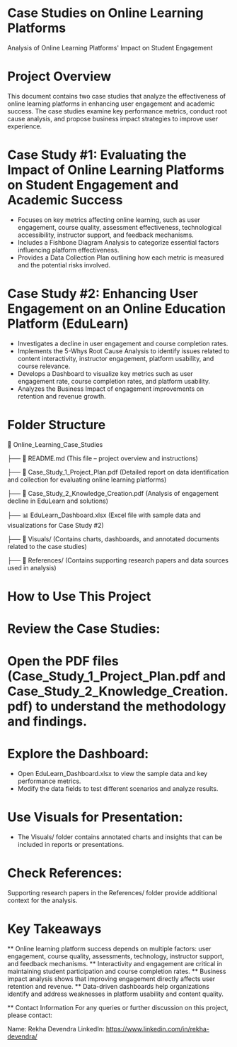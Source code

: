# Case Studies on Online Learning Platforms
Analysis of Online Learning Platforms' Impact on Student Engagement

# Project Overview
This document contains two case studies that analyze the effectiveness of online learning platforms in enhancing user engagement and academic success. The case studies examine key performance metrics, conduct root cause analysis, and propose business impact strategies to improve user experience.

# Case Study #1: Evaluating the Impact of Online Learning Platforms on Student Engagement and Academic Success

* Focuses on key metrics affecting online learning, such as user engagement, course quality, assessment effectiveness, technological accessibility, instructor support, and feedback mechanisms.
* Includes a Fishbone Diagram Analysis to categorize essential factors influencing platform effectiveness.
* Provides a Data Collection Plan outlining how each metric is measured and the potential risks involved.

# Case Study #2: Enhancing User Engagement on an Online Education Platform (EduLearn)
* Investigates a decline in user engagement and course completion rates.
* Implements the 5-Whys Root Cause Analysis to identify issues related to content interactivity, instructor engagement, platform usability, and course relevance.
* Develops a Dashboard to visualize key metrics such as user engagement rate, course completion rates, and platform usability.
* Analyzes the Business Impact of engagement improvements on retention and revenue growth.

# Folder Structure
📂 Online_Learning_Case_Studies

├── 📄 README.md (This file – project overview and instructions)

├── 📄 Case_Study_1_Project_Plan.pdf (Detailed report on data identification and collection for evaluating online learning platforms)

├── 📄 Case_Study_2_Knowledge_Creation.pdf (Analysis of engagement decline in EduLearn and solutions)

├── 📊 EduLearn_Dashboard.xlsx (Excel file with sample data and visualizations for Case Study #2)

├── 📂 Visuals/ (Contains charts, dashboards, and annotated documents related to the case studies)

├── 📂 References/ (Contains supporting research papers and data sources used in analysis)

# How to Use This Project
# Review the Case Studies:

# Open the PDF files (Case_Study_1_Project_Plan.pdf and Case_Study_2_Knowledge_Creation.pdf) to understand the methodology and findings.
# Explore the Dashboard:

* Open EduLearn_Dashboard.xlsx to view the sample data and key performance metrics.
* Modify the data fields to test different scenarios and analyze results.

# Use Visuals for Presentation:
* The Visuals/ folder contains annotated charts and insights that can be included in reports or presentations.

# Check References:
Supporting research papers in the References/ folder provide additional context for the analysis.

# Key Takeaways
** Online learning platform success depends on multiple factors: user engagement, course quality, assessments, technology, instructor support, and feedback mechanisms.
** Interactivity and engagement are critical in maintaining student participation and course completion rates.
** Business impact analysis shows that improving engagement directly affects user retention and revenue.
** Data-driven dashboards help organizations identify and address weaknesses in platform usability and content quality.

** Contact Information
For any queries or further discussion on this project, please contact:

Name: Rekha Devendra
LinkedIn: https://www.linkedin.com/in/rekha-devendra/
